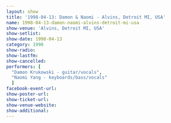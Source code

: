 ```yaml
---
layout: show
title: '1998-04-13: Damon & Naomi - Alvins, Detroit MI, USA'
name: 1998-04-13-damon-naomi-alvins-detroit-mi-usa
show-venue: 'Alvins, Detroit MI, USA'
show-setlist: 
show-date: 1998-04-13
category: 1998
show-radio: 
show-lastfm: 
show-cancelled: 
performers: [
  "Damon Krukowski - guitar/vocals",
  "Naomi Yang - keyboards/bass/vocals"
  ]
facebook-event-url: 
show-poster-url: 
show-ticket-url: 
show-venue-website: 
show-additional: 
---
```


